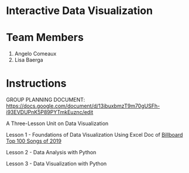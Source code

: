 # Interactive Data Visualization

# Team Members
1. Angelo Comeaux
2. Lisa Baerga


# Instructions
GROUP PLANNING DOCUMENT: https://docs.google.com/document/d/13ibuxbmzT9m70gUSFh-i93EVDUPnK5P89PYTmkEuznc/edit

A Three-Lesson Unit on Data Visualization

Lesson 1 - Foundations of Data Visualization Using Excel Doc of [Billboard Top 100 Songs of 2019](https://github.com/hunter-teacher-cert/summer-2020-topics-project-data_viz/blob/master/Billboad_Top_100_Weekly_2019.csv)

Lesson 2 - Data Analysis with Python

Lesson 3 - Data Visualization with Python
